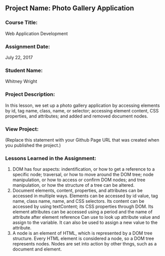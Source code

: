 ## Project Name:  Photo Gallery Application

### Course Title:
Web Application Development

### Assignment Date:  
July 22, 2017

### Student Name:  
Whitney Wright

### Project Description:
In this lesson, we set up a photo gallery application by accessing elements by id, tag name, class, name, or selector; accessing element content, CSS properties, and attributes; and added and removed document nodes.

### View Project:
(Replace this statement with your Github Page URL that was created when you 
 published the project.)

### Lessons Learned in the Assignment:
1. DOM has four aspects: indentification, or how to get a reference to a specific node; traversal, or how to move around the DOM tree; node manipulation, or how to access or confirm DOM nodes; and tree manipulation, or how the structure of a tree can be altered.
2. Document elements, content, properties, and attributes can be accessed in multiple ways. Elements can be accessed by id value, tag name, class name, name, and CSS selectors. Its content can be accessed by using textContent; its CSS properties through DOM. Its element attributes can be accessed using a period and the name of
attribute after element reference Can use to look up attribute value and assign to
the variable. It can also be used to assign a new value to the attribute.
3. A node is an element of HTML, which is represented by a DOM tree structure. Every HTML element is considered a node, so a DOM tree represents nodes. Nodes are set into action by other thngs, such as a document and element.
